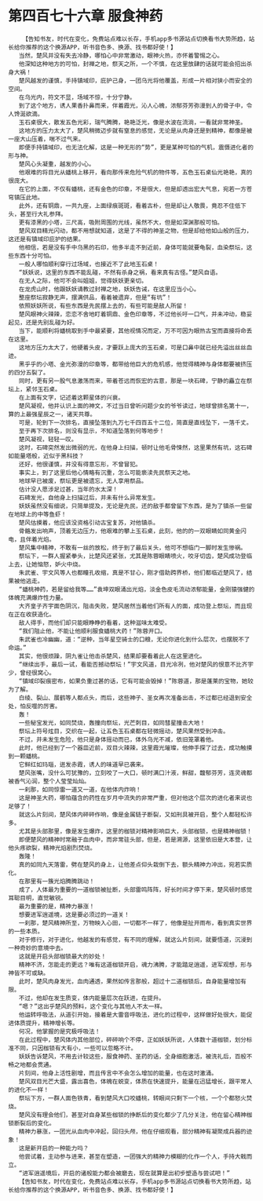 # 第四百七十六章 服食神药
        【告知书友，时代在变化，免费站点难以长存，手机app多书源站点切换看书大势所趋，站长给你推荐的这个换源APP，听书音色多、换源、找书都好使！】
       当然，楚风并没有失去冷静，哪怕心中非常激动，眼神火热，亦怀着警惕之心。
       他深知这种地方的可怕，封禅之地，祭天之所，一个不慎，在这里放肆的话就可能会招出杀身大祸！
       楚风越发的谨慎，手持镇域印，庇护己身，一团乌光将他覆盖，形成一片相对狭小而安全的空间。
       在乌光内，符文不显，场域不惊，十分宁静。
       到了这个地方，诱人果香扑鼻而来，伴着霞光，沁人心魄，浓郁芬芳弥漫到人的骨子中，令人馋涎欲滴。
       玉石桌很大，散发五色光彩，瑞气腾腾，艳艳泛光，像是水波在流淌，一看就非常神圣。
       这地方的压力太大了，楚风稍微迈步就有窒息的感觉，无论是从肉身还是到精神，都像是被一座大山压着，喘不过气来。
       即便手持镇域印，也无法化解，这是一种无形的“势”，更是某种可怕的气机，震慑进化者的形与神。
       楚风心头凝重，越发的小心。
       他艰难的将目光从蟠桃上移开，看向那传来危险气机的物件等，五色玉石桌仙光艳艳，真的很庞大。
       在它的上面，不仅有蟠桃，还有金色的印章，不是很大，但是却透出宏大气息，宛若一方苍穹镇压此地。
       此外，还有铜鼎，一共九座，上面绿痕斑斑，看着古朴，但是却让人敬畏，竟忍不住低下头，甚至行大礼参拜。
       更有漆黑的小塔，三尺高，吸附周围的光线，虽然不大，但是如深渊那般可怕。
       楚风双目精光闪动，都不用想就知道，这是了不得的神圣之物，但是却给他如山般的压力，这还是有镇域印庇护的结果。
       他相信，若是没有手中乌黑的石印，他多半走不到近前，身体可能就要龟裂，血染祭坛，这些东西十分可怕。
       一般人哪怕顺利穿行过场域，也接近不了此地玉石桌！
       “妖妖说，这里的东西不能乱碰，不然有杀身之祸，看来真有古怪。”楚风自语。
       在无人之际，他可不会叫姐姐，觉得妖妖更亲切。
       在龙虎山时，他跟妖妖请教过封禅之地，妖妖告诫，在这里应当小心。
       整座祭坛寂静无声，摆满供品，看着被遗弃，但是“有坑”！
       依照妖妖所说，有些东西是先民摆上去的，有些可能是敌人所留！
       楚风眼神火辣辣，恋恋不舍地盯着铜鼎、金色印章等，不过他长吁一口气，并未冲动，稳妥起见，还是先别乱碰为好。
       当下，能顺利将蟠桃取到手中最紧要，其他视情况而定，万不可因为眼热古宝而直接将命丢在这里。
       这地方压力太大了，他硬着头皮，才要跃上庞大的玉石桌，可是口鼻中就已经先溢出丝丝血迹。
       黑乎乎的小塔、金光弥漫的印章等，都带给他巨大的危机感，他觉得精神与身体都要被挤压的四分五裂了。
       同时，更有另一股气息激荡而来，带着苍远而恢宏的古意，那是一块石碑，宁静的矗立在祭坛上，紧邻玉石桌。
       在上面有文字，记述着这颗星体的兴衰。
       楚风凝视，他并认识上面的神文，不过当日曾听问题少女的爷爷读过，地球曾排名第十一，算的上最强星辰之一，诸天共尊。
       可是，轮到下一次排名，直接坠落到九万七千四百五十二位，简直是直线坠下，一落千丈。
       至于再下次排名，则没有显示，不知道坠落到何等地步！
       楚风凝视，轻轻一叹。
       这时，石碑突然发出微弱的光，在他身上扫描，顿时让他毛骨悚然，这里果然有坑，这石碑如能量塔般，近似于黑科技？
       还好，他很谨慎，并没有得意忘形，不曾冒犯。
       事实上，到了这里后他心情略有沉重，怎么可能亵渎先民祭天之地。
       地球早已被废，祭坛更是被遗忘，无人享用祭品。
       估计没人愿涉足过甚，当年的水太深！
       石碑发光，自他身上扫描过后，并未有什么异常发生。
       妖妖虽然没有细说，只简单提及，无论是先民，还的敌手都曾留下东西，是为了镇杀一些留在地球上的中等鱼虾！
       楚风估摸着，他应该没资格引动古宝复苏，对他镇杀。
       骨骼发出响声，顶着无边压力，他艰难的攀上玉石桌，此刻，他的的一双眼睛如同黄金闪电，且伴着光焰。
       楚风集中精神，不敢有一丝的放松，终于到了最后关头，他可不想临门一脚时发生惨祸。
       祭坛下，一群人握紧拳头，比楚风还紧张，尤其是陈蓉眼睛喷火，咬牙切齿，楚风成功登临上去，让她恼怒，妒火中烧。
       朱武雀、宇文风等人也都瞳孔收缩，真是不甘心，刚才借助跨界桥，他们都临近楚风了，结果被他逃走。
       “蟠桃神药，若是留给我等……”袁坤双眼涌出光焰，淡金色皮毛流动浓郁能量，金刚猿强健的体魄充满爆炸性力量。
       大齐皇子齐宇面色阴沉，阻击失败，楚风居然当着他们所有人的面，成功登上祭坛，而且现在正在收获造化。
       敌人得手，而他们却只能眼睁睁的看着，这种滋味太难受。
       “我们阻止他，不能让他顺利服食蟠桃大药！”陈蓉开口。
       朱武雀也冷幽幽，道：“逆种，当年星空骑士的口粮，无论你进化到什么层次，也摆脱不了命运。”
       其实，他很烦躁，阴九雀让他击杀楚风，结果却要看着此人在这里进化。
       “继续出手，最后一试，看能否撼动祭坛！”宇文风道，目光冷冽，他对楚风的恨意不比齐宇少，曾经很窝心。
       “镇域印裂痕密布，如果负重过甚的话，它有可能会毁掉！”陈蓉道，那是蓬莱的宝物，她较为了解。
       白绫、裂山、展鹤等人都点头，而后，这些神子、圣女再次准备出击，不过都已经退到安全处，怕反噬的厉害。
       轰！
       一些秘宝发光，如同焚烧，轰撞向祭坛，光芒刺目，如同彗星撞击大地！
       祭坛上符号炫目，交织在一起，让五色玉石桌都在轻微摇动，楚风果然受到冲击。
       不过，并未发生危险，他只是身体摇动而已，体外乌光不减，依旧笼罩着他。
       此时，他已经到了一个器皿近前，双目火辣辣，这里霞光璀璨，他伸手探了过去，成功触摸到一颗蟠桃。
       它鲜红如玛瑙，迸发赤霞，诱人的味道早已袭来。
       楚风张嘴，没什么可犹豫的，立刻咬了一大口，顿时满口汁液，鲜甜，馥郁芬芳，连灵魂都被香气沁润，整个人莹莹灿灿。
       一刹那，如同惊雷一道又一道，在他体内炸响！
       这是神圣大药，哪怕蕴含的药性在岁月中流失的非常严重，但对他这个层次的进化者来说也足够了！
       就这么片刻间，楚风体内砰砰作响，像是金属链子断裂，又如刑具被开启，整个人都轻松许多。
       尤其是头部那里，像是发生爆炸，这里的枷锁对精神影响巨大，头部枷锁，也是精神枷锁！
       即便楚风的精神时常融于血肉中，而非常驻头部，但是，若是溯源，这里依旧是大本营，让他头疼欲裂，精神光焰剧烈焚烧。
       轰隆！
       真的如同九天落雷，劈在楚风的身上，让他差点仰头栽倒下去，额头精神力冲出，宛若实质化。
       在那里有一簇光焰腾腾跳动！
       成了，人体最为重要的一道枷锁被扯断，头部雷鸣阵阵，好长时间才停下来，楚风顿时感觉耳聪目明，直觉敏锐。
       最为重要的是，精神力暴涨！
       想要进军逍遥境，这是要必须过的一道关！
       一刹那，楚风精神所至，万物映入心田，一切都不一样了，他像是扯开雨布，看到真实世界的一些本质。
       对于修行，对于进化，他越发的有感觉，有不同的理解，就这么片刻间，就要悟道，沉浸到一种奇妙的意境中去。
       这就是开启头部枷锁最大的妙处！
       精神不济，怎能走的更远？唯有这道枷锁开启，魂力沸腾，才能踏足逍遥，进军观想，形与神皆不可或缺。
       此时，楚风肉身发光，血肉通透，果然如传言那般，超过十二道枷锁后，自身能量增加有限。
       不过，他却在发生质变，体内能量层次在跃进，在提升。
       “嗯？”这出乎楚风的预料，这个变化与其他人不太一样。
       他运转呼吸法，从道引开始，接着是大雷音呼吸法，进化的过程中，这样做好处很大，能促进体质提升，精神增长等。
       何况，他掌握的是究极呼吸法！
       在此过程中，楚风体内其他部位，砰砰响个不停，正如妖妖所说，人体数十道枷锁，划分标准不同，只因枷锁有大有小，一些可以忽略不计。
       妖妖告诉楚风，不用去计较这些，服食神药、圣药的话，全身细胞激活，被洗礼后，百般不畅之地都会贯通。
       片刻间，他身上活性剧增，而且传言中不会怎么增加的能量，也在这时激涌。
       楚风双目光芒大盛，露出喜色，体魄在蜕变，体质在快速提升，能量在迅猛增长，跟平常人的进化不一样！
       祭坛下方，一群人面色铁青，看到楚风大口咬蟠桃，转眼间只剩下一个核，一个个都怒火焚烧。
       楚风没有理会他们，甚至对自身某些枷锁的挣断后的变化都少了几分关注，他在留心精神枷锁断裂后的变化。
       精神力暴涨，一团光从血肉中冲起，回归头颅，他在仔细观看，部分精神有凝聚成兵器的迹象！
       这是新开启的一种能力吗？
       他尝试着，主动参与进来，甚至在塑造，一团强大的精神力模糊的化作一个人，手持大戟而立。
       “进军逍遥境后，开启的诸般能力都会被磨去，现在就算是出初步塑造与尝试吧！”
       【告知书友，时代在变化，免费站点难以长存，手机app多书源站点切换看书大势所趋，站长给你推荐的这个换源APP，听书音色多、换源、找书都好使！】